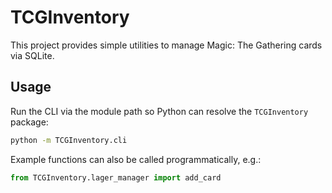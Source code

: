 # TCGInventory

This project provides simple utilities to manage Magic: The Gathering cards via SQLite.

## Usage

Run the CLI via the module path so Python can resolve the `TCGInventory` package:

```bash
python -m TCGInventory.cli
```

Example functions can also be called programmatically, e.g.:

```python
from TCGInventory.lager_manager import add_card
```
